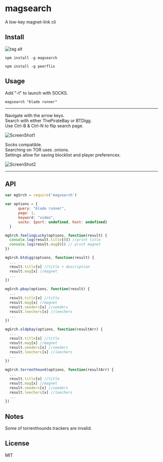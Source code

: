 # magsearch #

A low-key magnet-link cli


## Install ##
![tag alt](https://travis-ci.org/roecrew/magsearch.svg?branch=master)

```
npm install -g magsearch
```
```
npm install -g peerflix
```

## Usage ##
 
  Add "-t" to launch with SOCKS.

  ```
magsearch "blade runner"
  ```
  
  ___
  
  Navigate with the arrow keys. <br>
  Search with either ThePirateBay or BTDigg. <br>
  Use Ctrl-B & Ctrl-N to flip search page.
  
  ![ScreenShot1](http://s8.postimg.org/84ha2mshh/Screen_Shot_2015_03_28_at_22_13_51.png)
  
  Socks compatible. <br>
  Searching on TOR uses .onions. <br>
  Settings allow for saving blocklist and player preferences.
  
  ![ScreenShot2](http://s8.postimg.org/d13adam5x/Screen_Shot_2015_03_28_at_22_22_54.png)
  
  ___
  

## API ##

  ```js
  var mgSrch = require('magsearch')
  
  var options = {
		query: "blade runner",
		page: 1,
		keyword: "video",
		socks: {port: undefined, host: undefined}
	}
  
  mgSrch.feelingLucky(options, function(result) {
	console.log(result.title[0]) //print title
	console.log(result.mag[0]) // print magnet
  })
  
  mgSrch.btdigg(options, function(result) {
    ...    
	result.title[x] //title + description
	result.mag[x] //magnet
	...
  })
  
  mgSrch.pbay(options, function(result) {
    ...    
	result.title[x] //title
	result.mag[x] //magnet
	result.seeders[x] //seeders
	result.leechers[x] //leechers
	...
  })
  
  mgSrch.oldpbay(options, function(resultArr) {
    ...    
	result.title[x] //title
	result.mag[x] //magnet
	result.seeders[x] //seeders
	result.leechers[x] //leechers
	...
  })
  
  mgSrch.torrenthound(options, function(resultArr) {
    ...    
	result.title[x] //title
	result.mag[x] //magnet
	result.seeders[x] //seeders
	result.leechers[x] //leechers
	...
  })
  ```

## Notes ##

Some of torrenthounds trackers are invalid.

## License ##
MIT
